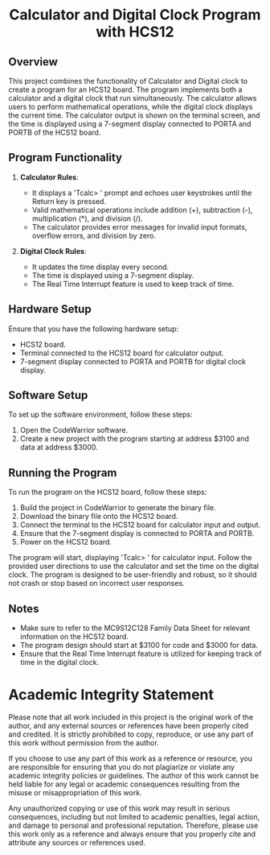 <h1 align="center">Calculator and Digital Clock Program with HCS12</h1>

## Overview

This project combines the functionality of Calculator and Digital clock to create a program for an HCS12 board. The program implements both a calculator and a digital clock that run simultaneously. The calculator allows users to perform mathematical operations, while the digital clock displays the current time. The calculator output is shown on the terminal screen, and the time is displayed using a 7-segment display connected to PORTA and PORTB of the HCS12 board.

## Program Functionality

1. **Calculator Rules**:
   - It displays a 'Tcalc> ' prompt and echoes user keystrokes until the Return key is pressed.
   - Valid mathematical operations include addition (+), subtraction (-), multiplication (*), and division (/).
   - The calculator provides error messages for invalid input formats, overflow errors, and division by zero.
   
2. **Digital Clock Rules**:
   - It updates the time display every second.
   - The time is displayed using a 7-segment display.
   - The Real Time Interrupt feature is used to keep track of time.

## Hardware Setup

Ensure that you have the following hardware setup:
- HCS12 board.
- Terminal connected to the HCS12 board for calculator output.
- 7-segment display connected to PORTA and PORTB for digital clock display.

## Software Setup

To set up the software environment, follow these steps:

1. Open the CodeWarrior software.
2. Create a new project with the program starting at address $3100 and data at address $3000.

## Running the Program

To run the program on the HCS12 board, follow these steps:

1. Build the project in CodeWarrior to generate the binary file.
2. Download the binary file onto the HCS12 board.
3. Connect the terminal to the HCS12 board for calculator input and output.
4. Ensure that the 7-segment display is connected to PORTA and PORTB.
5. Power on the HCS12 board.

The program will start, displaying 'Tcalc> ' for calculator input. Follow the provided user directions to use the calculator and set the time on the digital clock. The program is designed to be user-friendly and robust, so it should not crash or stop based on incorrect user responses.

## Notes

- Make sure to refer to the MC9S12C128 Family Data Sheet for relevant information on the HCS12 board.
- The program design should start at $3100 for code and $3000 for data.
- Ensure that the Real Time Interrupt feature is utilized for keeping track of time in the digital clock.

# Academic Integrity Statement

Please note that all work included in this project is the original work of the author, and any external sources or references have been properly cited and credited. It is strictly prohibited to copy, reproduce, or use any part of this work without permission from the author.

If you choose to use any part of this work as a reference or resource, you are responsible for ensuring that you do not plagiarize or violate any academic integrity policies or guidelines. The author of this work cannot be held liable for any legal or academic consequences resulting from the misuse or misappropriation of this work.

Any unauthorized copying or use of this work may result in serious consequences, including but not limited to academic penalties, legal action, and damage to personal and professional reputation. Therefore, please use this work only as a reference and always ensure that you properly cite and attribute any sources or references used.
